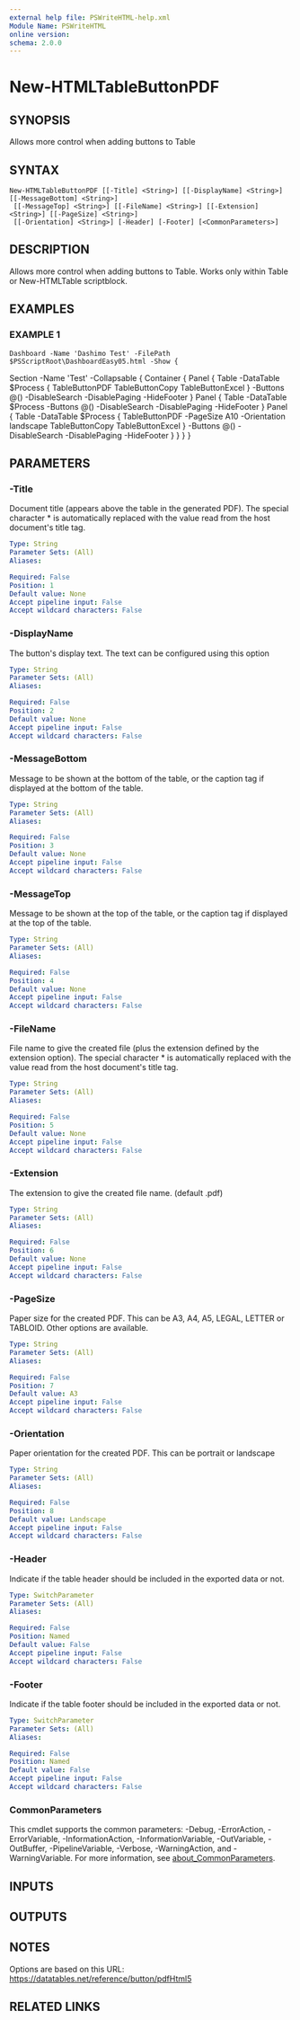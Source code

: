 ```yaml
---
external help file: PSWriteHTML-help.xml
Module Name: PSWriteHTML
online version:
schema: 2.0.0
---
```


# New-HTMLTableButtonPDF

## SYNOPSIS
Allows more control when adding buttons to Table

## SYNTAX

```
New-HTMLTableButtonPDF [[-Title] <String>] [[-DisplayName] <String>] [[-MessageBottom] <String>]
 [[-MessageTop] <String>] [[-FileName] <String>] [[-Extension] <String>] [[-PageSize] <String>]
 [[-Orientation] <String>] [-Header] [-Footer] [<CommonParameters>]
```

## DESCRIPTION
Allows more control when adding buttons to Table.
Works only within Table or New-HTMLTable scriptblock.

## EXAMPLES

### EXAMPLE 1
```
Dashboard -Name 'Dashimo Test' -FilePath $PSScriptRoot\DashboardEasy05.html -Show {
```

Section -Name 'Test' -Collapsable {
        Container {
            Panel {
                Table -DataTable $Process {
                    TableButtonPDF
                    TableButtonCopy
                    TableButtonExcel
                } -Buttons @() -DisableSearch -DisablePaging -HideFooter
            }
            Panel {
                Table -DataTable $Process -Buttons @() -DisableSearch -DisablePaging -HideFooter
            }
            Panel {
                Table -DataTable $Process {
                    TableButtonPDF -PageSize A10 -Orientation landscape
                    TableButtonCopy
                    TableButtonExcel
                } -Buttons @() -DisableSearch -DisablePaging -HideFooter
            }
        }
    }
}

## PARAMETERS

### -Title
Document title (appears above the table in the generated PDF).
The special character * is automatically replaced with the value read from the host document's title tag.

```yaml
Type: String
Parameter Sets: (All)
Aliases:

Required: False
Position: 1
Default value: None
Accept pipeline input: False
Accept wildcard characters: False
```

### -DisplayName
The button's display text.
The text can be configured using this option

```yaml
Type: String
Parameter Sets: (All)
Aliases:

Required: False
Position: 2
Default value: None
Accept pipeline input: False
Accept wildcard characters: False
```

### -MessageBottom
Message to be shown at the bottom of the table, or the caption tag if displayed at the bottom of the table.

```yaml
Type: String
Parameter Sets: (All)
Aliases:

Required: False
Position: 3
Default value: None
Accept pipeline input: False
Accept wildcard characters: False
```

### -MessageTop
Message to be shown at the top of the table, or the caption tag if displayed at the top of the table.

```yaml
Type: String
Parameter Sets: (All)
Aliases:

Required: False
Position: 4
Default value: None
Accept pipeline input: False
Accept wildcard characters: False
```

### -FileName
File name to give the created file (plus the extension defined by the extension option).
The special character * is automatically replaced with the value read from the host document's title tag.

```yaml
Type: String
Parameter Sets: (All)
Aliases:

Required: False
Position: 5
Default value: None
Accept pipeline input: False
Accept wildcard characters: False
```

### -Extension
The extension to give the created file name.
(default .pdf)

```yaml
Type: String
Parameter Sets: (All)
Aliases:

Required: False
Position: 6
Default value: None
Accept pipeline input: False
Accept wildcard characters: False
```

### -PageSize
Paper size for the created PDF.
This can be A3, A4, A5, LEGAL, LETTER or TABLOID.
Other options are available.

```yaml
Type: String
Parameter Sets: (All)
Aliases:

Required: False
Position: 7
Default value: A3
Accept pipeline input: False
Accept wildcard characters: False
```

### -Orientation
Paper orientation for the created PDF.
This can be portrait or landscape

```yaml
Type: String
Parameter Sets: (All)
Aliases:

Required: False
Position: 8
Default value: Landscape
Accept pipeline input: False
Accept wildcard characters: False
```

### -Header
Indicate if the table header should be included in the exported data or not.

```yaml
Type: SwitchParameter
Parameter Sets: (All)
Aliases:

Required: False
Position: Named
Default value: False
Accept pipeline input: False
Accept wildcard characters: False
```

### -Footer
Indicate if the table footer should be included in the exported data or not.

```yaml
Type: SwitchParameter
Parameter Sets: (All)
Aliases:

Required: False
Position: Named
Default value: False
Accept pipeline input: False
Accept wildcard characters: False
```

### CommonParameters
This cmdlet supports the common parameters: -Debug, -ErrorAction, -ErrorVariable, -InformationAction, -InformationVariable, -OutVariable, -OutBuffer, -PipelineVariable, -Verbose, -WarningAction, and -WarningVariable. For more information, see [about_CommonParameters](http://go.microsoft.com/fwlink/?LinkID=113216).

## INPUTS

## OUTPUTS

## NOTES
Options are based on this URL: https://datatables.net/reference/button/pdfHtml5

## RELATED LINKS
